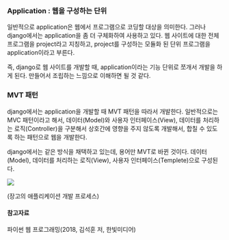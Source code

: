 ### Application : 웹을 구성하는 단위
일반적으로 application은 웹에서 프로그램으로 코딩할 대상을 의미한다. 그러나 django에서는 application을 좀 더 구체화하여 사용하고 있다. 웹 사이트에 대한 전체 프로그램을 project라고 지칭하고, project를 구성하는 모듈화 된 단위 프로그램을 application이라고 부른다.

즉, django로 웹 사이트를 개발할 때, application이라는 기능 단위로 쪼개서 개발을 하게 된다. 만들어서 조립하는 느낌으로 이해하면 될 것 같다.

### MVT 패턴
django에서는 application을 개발할 때 MVT 패턴을 따라서 개발한다. 일반적으로는 MVC 패턴이라고 해서, 데이터(Model)와 사용자 인터페이스(View), 데이터를 처리하는 로직(Controller)을 구분해서 상호간에 영향을 주지 않도록 개발해서, 합칠 수 있도록 하는 패턴으로 웹을 개발한다. 

django에서는 같은 방식을 채택하고 있는데, 용어만 MVT로 바뀐 것이다. 데이터(Model), 데이터를 처리하는 로직(View), 사용자 인터페이스(Templete)으로 구성된다.

![](https://images.velog.io/images/woongss/post/a658f6c2-61c1-485a-ada5-a2d66d6143de/image.png)

(장고의 애플리케이션 개발 프로세스)

#### 참고자료
파이썬 웹 프로그래밍(2018, 김석훈 저, 한빛미디어)
